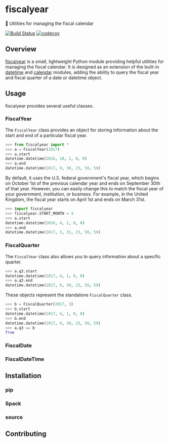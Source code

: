 # fiscalyear
:calendar: Utilities for managing the fiscal calendar

[![Build Status](https://travis-ci.org/adamjstewart/fiscalyear.svg?branch=master)](https://travis-ci.org/adamjstewart/fiscalyear)
[![codecov](https://codecov.io/gh/adamjstewart/fiscalyear/branch/master/graph/badge.svg)](https://codecov.io/gh/adamjstewart/fiscalyear)

## Overview

[fiscalyear](https://github.com/adamjstewart/fiscalyear) is a small, lightweight Python module providing helpful utilities for managing the fiscal calendar. It is designed as an extension of the built-in [datetime](https://docs.python.org/3/library/datetime.html) and [calendar](https://docs.python.org/3/library/calendar.html) modules, adding the ability to query the fiscal year and fiscal quarter of a date or datetime object.

## Usage

fiscalyear provides several useful classes.

### FiscalYear

The `FiscalYear` class provides an object for storing information about the start and end of a particular fiscal year.

```python
>>> from fiscalyear import *
>>> a = FiscalYear(2017)
>>> a.start
datetime.datetime(2016, 10, 1, 0, 0)
>>> a.end
datetime.datetime(2017, 9, 30, 23, 59, 59)
```

By default, it uses the U.S. federal government's fiscal year, which begins on October 1st of the previous calendar year and ends on September 30th of that year. However, you can easily change this to match the fiscal year of your government, institution, or business. For example, in the United Kingdom, the fiscal year starts on April 1st and ends on March 31st.

```python
>>> import fiscalyear
>>> fiscalyear.START_MONTH = 4
>>> a.start
datetime.datetime(2016, 4, 1, 0, 0)
>>> a.end
datetime.datetime(2017, 3, 31, 23, 59, 59)
```

### FiscalQuarter

The `FiscalYear` class also allows you to query information about a specific quarter.

```python
>>> a.q3.start
datetime.datetime(2017, 4, 1, 0, 0)
>>> a.q3.end
datetime.datetime(2017, 6, 30, 23, 59, 59)
```

These objects represent the standalone `FiscalQuarter` class.

```python
>>> b = FiscalQuarter(2017, 3)
>>> b.start
datetime.datetime(2017, 4, 1, 0, 0)
>>> b.end
datetime.datetime(2017, 6, 30, 23, 59, 59)
>>> a.q3 == b
True
```

### FiscalDate

### FiscalDateTime

## Installation

### pip

### Spack

### source

## Contributing
